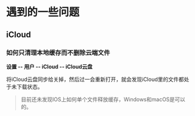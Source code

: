 # 遇到的一些问题

## iCloud

### 如何只清理本地缓存而不删除云端文件

**设置  --  用户  --  iCloud  -- iCloud云盘**

将iCloud云盘同步给关掉，然后过一会重新打开，就会发现iCloud里的文件都处于未下载状态。

> 目前还未发现IOS上如何单个文件释放缓存，Windows和macOS是可以的。
